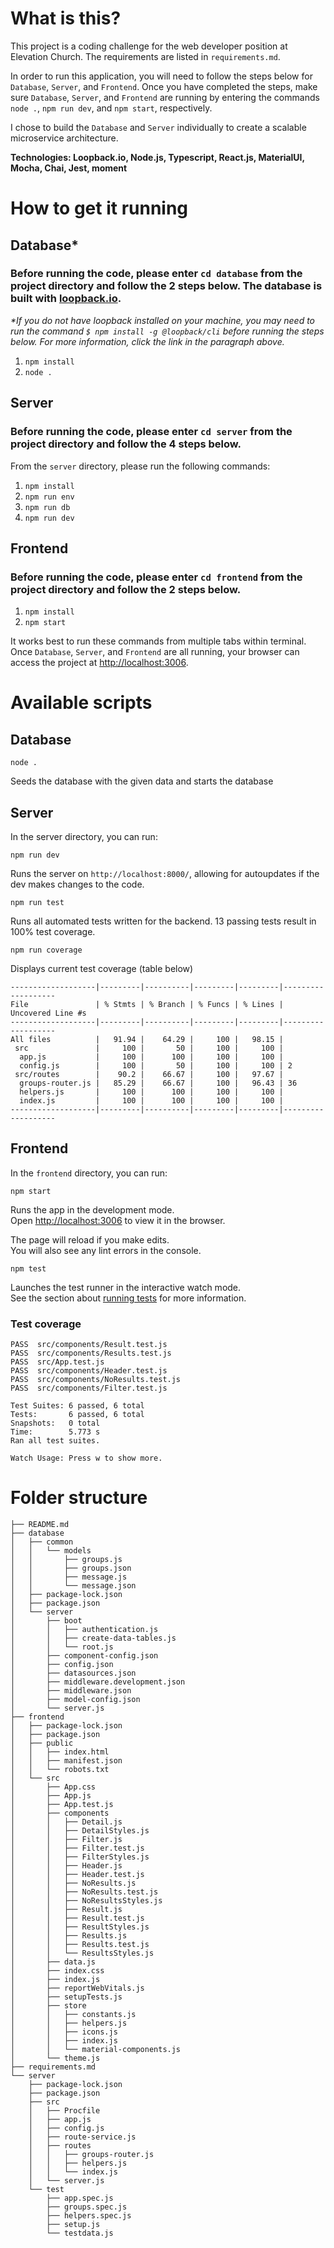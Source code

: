 # What is this?

This project is a coding challenge for the web developer position at Elevation Church. The requirements are listed in `requirements.md`.

In order to run this application, you will need to follow the steps below for `Database`, `Server`, and `Frontend`. Once you have completed the steps, make sure `Database`, `Server`, and `Frontend` are running by entering the commands `node .`, `npm run dev`, and `npm start`, respectively.

I chose to build the `Database` and `Server` individually to create a scalable microservice architecture.

**Technologies: Loopback.io, Node.js, Typescript, React.js, MaterialUI, Mocha, Chai, Jest, moment**

# How to get it running

## Database\*

### Before running the code, please enter `cd database` from the project directory and follow the 2 steps below. The database is built with [loopback.io](https://loopback.io/getting-started.html).


*\*If you do not have loopback installed on your machine, you may need to run the command `$ npm install -g @loopback/cli` before running the steps below. For more information, click the link in the paragraph above.*

1. `npm install`
2. `node .`

## Server

### Before running the code, please enter `cd server` from the project directory and follow the 4 steps below.

From the `server` directory, please run the following commands:

1. `npm install`
2. `npm run env`
3. `npm run db`
4. `npm run dev`

## Frontend

### Before running the code, please enter `cd frontend` from the project directory and follow the 2 steps below.

1. `npm install`
2. `npm start`

It works best to run these commands from multiple tabs within terminal. Once `Database`, `Server`, and `Frontend` are all running, your browser can access the project at [http://localhost:3006](http://localhost:3006).
# Available scripts

## Database

`node .`

Seeds the database with the given data and starts the database

## Server

In the server directory, you can run:

`npm run dev`

Runs the server on `http://localhost:8000/`, allowing for autoupdates if the dev makes changes to the code.

`npm run test`

Runs all automated tests written for the backend. 13 passing tests result in 100% test coverage.

`npm run coverage`

Displays current test coverage (table below)

```
-------------------|---------|----------|---------|---------|-------------------
File               | % Stmts | % Branch | % Funcs | % Lines | Uncovered Line #s
-------------------|---------|----------|---------|---------|-------------------
All files          |   91.94 |    64.29 |     100 |   98.15 |
 src               |     100 |       50 |     100 |     100 |
  app.js           |     100 |      100 |     100 |     100 |
  config.js        |     100 |       50 |     100 |     100 | 2
 src/routes        |    90.2 |    66.67 |     100 |   97.67 |
  groups-router.js |   85.29 |    66.67 |     100 |   96.43 | 36
  helpers.js       |     100 |      100 |     100 |     100 |
  index.js         |     100 |      100 |     100 |     100 |
-------------------|---------|----------|---------|---------|-------------------
```
## Frontend

In the `frontend` directory, you can run:

`npm start`

Runs the app in the development mode.\
Open [http://localhost:3006](http://localhost:3006) to view it in the browser.

The page will reload if you make edits.\
You will also see any lint errors in the console.

`npm test`

Launches the test runner in the interactive watch mode.\
See the section about [running tests](https://facebook.github.io/create-react-app/docs/running-tests) for more information.

### Test coverage

```
PASS  src/components/Result.test.js
PASS  src/components/Results.test.js
PASS  src/App.test.js
PASS  src/components/Header.test.js
PASS  src/components/NoResults.test.js
PASS  src/components/Filter.test.js

Test Suites: 6 passed, 6 total
Tests:       6 passed, 6 total
Snapshots:   0 total
Time:        5.773 s
Ran all test suites.

Watch Usage: Press w to show more.

```

# Folder structure

```
├── README.md
├── database
│   ├── common
│   │   └── models
│   │       ├── groups.js
│   │       ├── groups.json
│   │       ├── message.js
│   │       └── message.json
│   ├── package-lock.json
│   ├── package.json
│   └── server
│       ├── boot
│       │   ├── authentication.js
│       │   ├── create-data-tables.js
│       │   └── root.js
│       ├── component-config.json
│       ├── config.json
│       ├── datasources.json
│       ├── middleware.development.json
│       ├── middleware.json
│       ├── model-config.json
│       └── server.js
├── frontend
│   ├── package-lock.json
│   ├── package.json
│   ├── public
│   │   ├── index.html
│   │   ├── manifest.json
│   │   └── robots.txt
│   └── src
│       ├── App.css
│       ├── App.js
│       ├── App.test.js
│       ├── components
│       │   ├── Detail.js
│       │   ├── DetailStyles.js
│       │   ├── Filter.js
│       │   ├── Filter.test.js
│       │   ├── FilterStyles.js
│       │   ├── Header.js
│       │   ├── Header.test.js
│       │   ├── NoResults.js
│       │   ├── NoResults.test.js
│       │   ├── NoResultsStyles.js
│       │   ├── Result.js
│       │   ├── Result.test.js
│       │   ├── ResultStyles.js
│       │   ├── Results.js
│       │   ├── Results.test.js
│       │   └── ResultsStyles.js
│       ├── data.js
│       ├── index.css
│       ├── index.js
│       ├── reportWebVitals.js
│       ├── setupTests.js
│       ├── store
│       │   ├── constants.js
│       │   ├── helpers.js
│       │   ├── icons.js
│       │   ├── index.js
│       │   └── material-components.js
│       └── theme.js
├── requirements.md
└── server
    ├── package-lock.json
    ├── package.json
    ├── src
    │   ├── Procfile
    │   ├── app.js
    │   ├── config.js
    │   ├── route-service.js
    │   ├── routes
    │   │   ├── groups-router.js
    │   │   ├── helpers.js
    │   │   └── index.js
    │   └── server.js
    └── test
        ├── app.spec.js
        ├── groups.spec.js
        ├── helpers.spec.js
        ├── setup.js
        └── testdata.js
```
